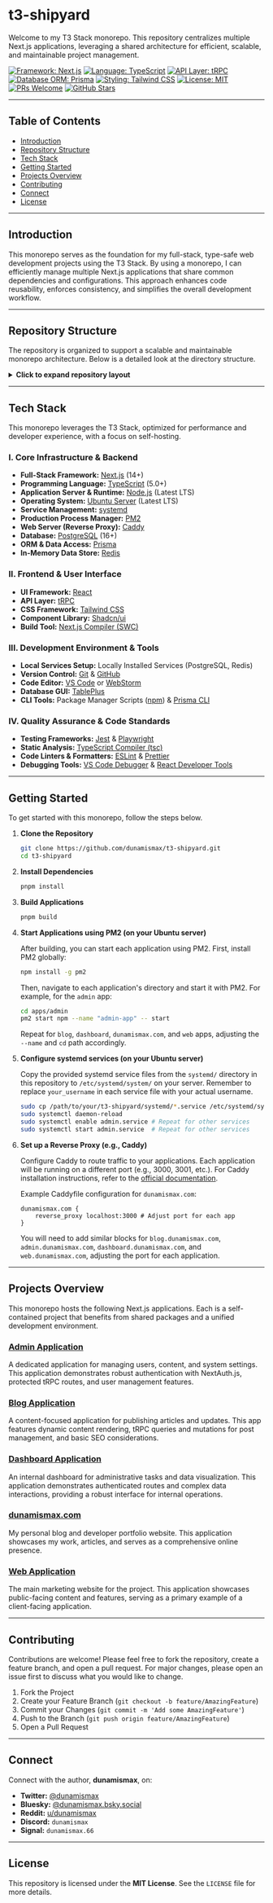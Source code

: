 # t3-shipyard

Welcome to my T3 Stack monorepo. This repository centralizes multiple Next.js applications, leveraging a shared architecture for efficient, scalable, and maintainable project management.

[![Framework: Next.js](https://img.shields.io/badge/Framework-Next.js-000000.svg)](https://nextjs.org/)
[![Language: TypeScript](https://img.shields.io/badge/Language-TypeScript-3178C6.svg)](https://www.typescriptlang.org/)
[![API Layer: tRPC](https://img.shields.io/badge/API%20Layer-tRPC-2596BE.svg)](https://trpc.io/)
[![Database ORM: Prisma](https://img.shields.io/badge/ORM-Prisma-2D3748.svg)](https://prisma.io/)
[![Styling: Tailwind CSS](https://img.shields.io/badge/CSS-TailwindCSS-06B6D4.svg)](https://tailwindcss.com/)
[![License: MIT](https://img.shields.io/badge/License-MIT-yellow.svg)](https://github.com/dunamismax/t3-shipyard/blob/main/LICENSE)
[![PRs Welcome](https://img.shields.io/badge/PRs-welcome-brightgreen.svg?style=flat-square)](https://github.com/dunamismax/t3-shipyard/pulls)
[![GitHub Stars](https://img.shields.io/github/stars/dunamismax/t3-shipyard?style=social)](https://github.com/dunamismax/t3-shipyard/stargazers)

---

## Table of Contents

-   [Introduction](#introduction)
-   [Repository Structure](#repository-structure)
-   [Tech Stack](#tech-stack)
-   [Getting Started](#getting-started)
-   [Projects Overview](#projects-overview)
-   [Contributing](#contributing)
-   [Connect](#connect)
-   [License](#license)

---

## Introduction

This monorepo serves as the foundation for my full-stack, type-safe web development projects using the T3 Stack. By using a monorepo, I can efficiently manage multiple Next.js applications that share common dependencies and configurations. This approach enhances code reusability, enforces consistency, and simplifies the overall development workflow.

---

## Repository Structure

The repository is organized to support a scalable and maintainable monorepo architecture. Below is a detailed look at the directory structure.

<details>
<summary><strong>Click to expand repository layout</strong></summary>

```
t3-shipyard/
├── apps/                               # Individual Next.js applications
│   ├── admin/                          # Internal admin panel application
│   │   ├── .eslintrc.cjs
│   │   ├── next.config.mjs
│   │   ├── package.json
│   │   ├── postcss.config.cjs
│   │   ├── README.md
│   │   ├── tailwind.config.ts
│   │   ├── tsconfig.json
│   │   └── prisma/
│   │       └── schema.prisma
│   ├── blog/                           # Blog application
│   │   ├── .eslintrc.cjs
│   │   ├── next.config.mjs
│   │   ├── package.json
│   │   ├── postcss.config.cjs
│   │   ├── README.md
│   │   ├── tailwind.config.ts
│   │   ├── tsconfig.json
│   │   └── prisma/
│   │       └── schema.prisma
│   ├── dashboard/                      # Internal dashboard application
│   │   ├── .eslintrc.cjs
│   │   ├── next.config.mjs
│   │   ├── package.json
│   │   ├── postcss.config.cjs
│   │   ├── README.md
│   │   ├── tailwind.config.ts
│   │   ├── tsconfig.json
│   │   └── prisma/
│   │       └── schema.prisma
│   ├── dunamismax.com/                 # Personal blog and portfolio website
│   │   ├── .eslintrc.cjs
│   │   ├── eslint.config.mjs
│   │   ├── next-env.d.ts
│   │   ├── next.config.ts
│   │   ├── package.json
│   │   ├── pnpm-lock.yaml
│   │   ├── postcss.config.mjs
│   │   ├── README.md
│   │   ├── tailwind.config.ts
│   │   ├── tsconfig.json
│   │   ├── prisma/
│   │   │   └── schema.prisma
│   │   └── public/
│   │       ├── file.svg
│   │       ├── globe.svg
│   │       ├── next.svg
│   │       ├── vercel.svg
│   │       └── window.svg
│   └── web/                            # Marketing website application
│       ├── .eslintrc.cjs
│       ├── next.config.mjs
│       ├── package.json
│       ├── postcss.config.cjs
│       ├── README.md
│       ├── tailwind.config.ts
│       ├── tsconfig.json
│       └── prisma/
│           └── schema.prisma
├── .git/                               # Git version control
├── .gitignore                          # Git ignore rules
├── .prettierignore                     # Prettier ignore rules
├── .prettierrc.cjs                     # Prettier configuration
├── env.mjs                             # Environment variables
├── LICENSE                             # Project license
├── package.json                        # Root pnpm package configuration
├── pnpm-workspace.yaml                 # pnpm workspace configuration
├── tsconfig.json                       # Root TypeScript configuration
└── turbo.json                          # Turborepo configuration
```

</details>

---

## Tech Stack

This monorepo leverages the T3 Stack, optimized for performance and developer experience, with a focus on self-hosting.

### I. Core Infrastructure & Backend

-   **Full-Stack Framework:** [Next.js](https://nextjs.org/docs) (14+)
-   **Programming Language:** [TypeScript](https://www.typescriptlang.org/docs/) (5.0+)
-   **Application Server & Runtime:** [Node.js](https://nodejs.org/en/docs/) (Latest LTS)
-   **Operating System:** [Ubuntu Server](https://ubuntu.com/server/docs) (Latest LTS)
-   **Service Management:** [systemd](https://www.freedesktop.org/wiki/Software/systemd/)
-   **Production Process Manager:** [PM2](https://pm2.keymetrics.io/docs/usage/quick-start/)
-   **Web Server (Reverse Proxy):** [Caddy](https://caddyserver.com/docs/)
-   **Database:** [PostgreSQL](https://www.postgresql.org/docs/) (16+)
-   **ORM & Data Access:** [Prisma](https://www.prisma.io/docs/)
-   **In-Memory Data Store:** [Redis](https://redis.io/docs/)

### II. Frontend & User Interface

-   **UI Framework:** [React](https://react.dev/learn)
-   **API Layer:** [tRPC](https://trpc.io/docs/)
-   **CSS Framework:** [Tailwind CSS](https://tailwindcss.com/docs/)
-   **Component Library:** [Shadcn/ui](https://ui.shadcn.com/docs)
-   **Build Tool:** [Next.js Compiler (SWC)](https://nextjs.org/docs/architecture/compiler)

### III. Development Environment & Tools

-   **Local Services Setup:** Locally Installed Services (PostgreSQL, Redis)
-   **Version Control:** [Git](https://git-scm.com/doc) & [GitHub](https://docs.github.com/en)
-   **Code Editor:** [VS Code](https://code.visualstudio.com/docs) or [WebStorm](https://www.jetbrains.com/webstorm/documentation/)
-   **Database GUI:** [TablePlus](https://tableplus.com/docs/)
-   **CLI Tools:** Package Manager Scripts ([npm](https://docs.npmjs.com/cli/v10/using-npm/scripts)) & [Prisma CLI](https://www.prisma.io/docs/reference/cli-reference)

### IV. Quality Assurance & Code Standards

-   **Testing Frameworks:** [Jest](https://jestjs.io/docs/getting-started) & [Playwright](https://playwright.dev/docs/intro)
-   **Static Analysis:** [TypeScript Compiler (tsc)](https://www.typescriptlang.org/docs/handbook/compiler-options.html)
-   **Code Linters & Formatters:** [ESLint](https://eslint.org/docs/latest/user-guide/getting-started) & [Prettier](https://prettier.io/docs/en/)
-   **Debugging Tools:** [VS Code Debugger](https://code.visualstudio.com/docs/editor/debugging) & [React Developer Tools](https://react.dev/learn/react-developer-tools)

---

## Getting Started

To get started with this monorepo, follow the steps below.

1. **Clone the Repository**

    ```bash
    git clone https://github.com/dunamismax/t3-shipyard.git
    cd t3-shipyard
    ```

2. **Install Dependencies**

    ```bash
    pnpm install
    ```

3. **Build Applications**

    ```bash
    pnpm build
    ```

4. **Start Applications using PM2 (on your Ubuntu server)**

    After building, you can start each application using PM2. First, install PM2 globally:

    ```bash
    npm install -g pm2
    ```

    Then, navigate to each application's directory and start it with PM2. For example, for the `admin` app:

    ```bash
    cd apps/admin
    pm2 start npm --name "admin-app" -- start
    ```

    Repeat for `blog`, `dashboard`, `dunamismax.com`, and `web` apps, adjusting the `--name` and `cd` path accordingly.

5. **Configure systemd services (on your Ubuntu server)**

    Copy the provided systemd service files from the `systemd/` directory in this repository to `/etc/systemd/system/` on your server. Remember to replace `your_username` in each service file with your actual username.

    ```bash
    sudo cp /path/to/your/t3-shipyard/systemd/*.service /etc/systemd/system/
    sudo systemctl daemon-reload
    sudo systemctl enable admin.service # Repeat for other services
    sudo systemctl start admin.service  # Repeat for other services
    ```

6. **Set up a Reverse Proxy (e.g., Caddy)**

    Configure Caddy to route traffic to your applications. Each application will be running on a different port (e.g., 3000, 3001, etc.). For Caddy installation instructions, refer to the [official documentation](https://caddyserver.com/docs/install).

    Example Caddyfile configuration for `dunamismax.com`:

    ```caddy
    dunamismax.com {
        reverse_proxy localhost:3000 # Adjust port for each app
    }
    ```
    You will need to add similar blocks for `blog.dunamismax.com`, `admin.dunamismax.com`, `dashboard.dunamismax.com`, and `web.dunamismax.com`, adjusting the port for each application.

---

## Projects Overview

This monorepo hosts the following Next.js applications. Each is a self-contained project that benefits from shared packages and a unified development environment.

### [Admin Application](https://github.com/dunamismax/t3-shipyard/tree/main/apps/admin)

A dedicated application for managing users, content, and system settings. This application demonstrates robust authentication with NextAuth.js, protected tRPC routes, and user management features.

### [Blog Application](https://github.com/dunamismax/t3-shipyard/tree/main/apps/blog)

A content-focused application for publishing articles and updates. This app features dynamic content rendering, tRPC queries and mutations for post management, and basic SEO considerations.

### [Dashboard Application](https://github.com/dunamismax/t3-shipyard/tree/main/apps/dashboard)

An internal dashboard for administrative tasks and data visualization. This application demonstrates authenticated routes and complex data interactions, providing a robust interface for internal operations.

### [dunamismax.com](https://github.com/dunamismax/t3-shipyard/tree/main/apps/dunamismax.com)

My personal blog and developer portfolio website. This application showcases my work, articles, and serves as a comprehensive online presence.

### [Web Application](https://github.com/dunamismax/t3-shipyard/tree/main/apps/web)

The main marketing website for the project. This application showcases public-facing content and features, serving as a primary example of a client-facing application.

---

## Contributing

Contributions are welcome! Please feel free to fork the repository, create a feature branch, and open a pull request. For major changes, please open an issue first to discuss what you would like to change.

1. Fork the Project
2. Create your Feature Branch (`git checkout -b feature/AmazingFeature`)
3. Commit your Changes (`git commit -m 'Add some AmazingFeature'`)
4. Push to the Branch (`git push origin feature/AmazingFeature`)
5. Open a Pull Request

---

## Connect

Connect with the author, **dunamismax**, on:

-   **Twitter:** [@dunamismax](https://twitter.com/dunamismax)
-   **Bluesky:** [@dunamismax.bsky.social](https://bsky.app/profile/dunamismax.bsky.social)
-   **Reddit:** [u/dunamismax](https://www.reddit.com/user/dunamismax)
-   **Discord:** `dunamismax`
-   **Signal:** `dunamismax.66`

---

## License

This repository is licensed under the **MIT License**. See the `LICENSE` file for more details.